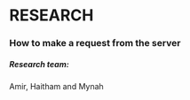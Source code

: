 # RESEARCH

### How to make a request from the server

##### Research team:

Amir, Haitham and Mynah
